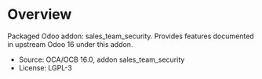# Overview

Packaged Odoo addon: sales_team_security. Provides features documented in upstream Odoo 16 under this addon.

- Source: OCA/OCB 16.0, addon sales_team_security
- License: LGPL-3
